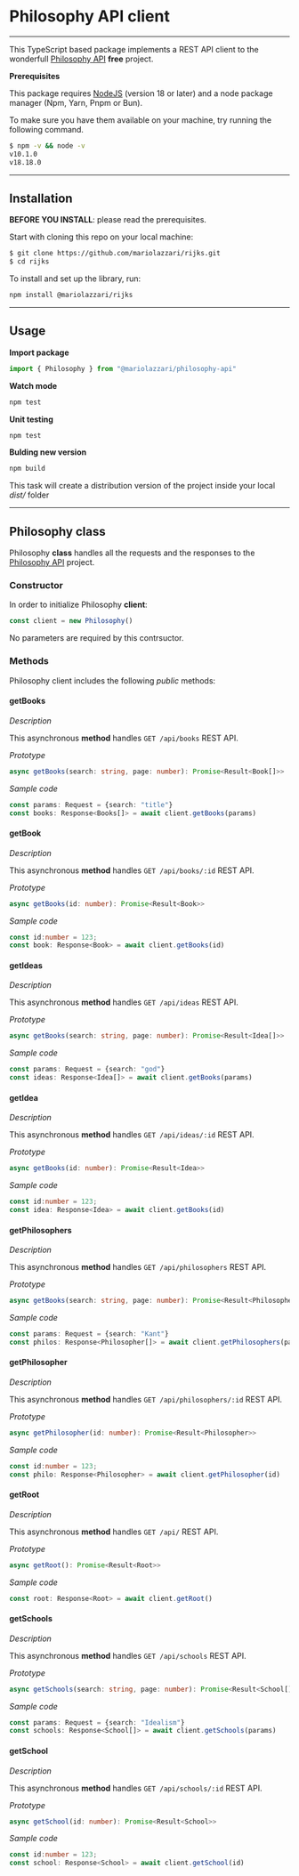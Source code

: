 # Philosophy API client
---

This TypeScript based package implements a REST API client to the wonderfull [Philosophy API](https://philosophyapi.pythonanywhere.com/) **free** project.

**Prerequisites**

This package requires [NodeJS](https://nodejs.org) (version 18 or later) and a node package manager (Npm, Yarn, Pnpm or Bun). 

To make sure you have them available on your machine, try running the following command.

```sh
$ npm -v && node -v
v10.1.0
v18.18.0
```
---

## Installation

**BEFORE YOU INSTALL**: please read the prerequisites.

Start with cloning this repo on your local machine:

```sh
$ git clone https://github.com/mariolazzari/rijks.git
$ cd rijks
```

To install and set up the library, run:

```sh
npm install @mariolazzari/rijks
```
___

## Usage

**Import package**
```js
import { Philosophy } from "@mariolazzari/philosophy-api"
```

**Watch mode**
```sh
npm test
```

**Unit testing**
```sh
npm test
```

**Bulding new version**
```sh
npm build
```

This task will create a distribution version of the project inside your local *dist/* folder

---

## Philosophy class

Philosophy **class** handles all the requests and the responses to the [Philosophy API](https://philosophyapi.pythonanywhere.com) project.

### Constructor

In order to initialize Philosophy **client**:

```js
const client = new Philosophy()
```

No parameters are required by this contrsuctor.


### Methods

Philosophy client includes the following *public* methods:

#### getBooks

*Description*

This asynchronous **method** handles `GET /api/books` REST API.

*Prototype*

```ts
async getBooks(search: string, page: number): Promise<Result<Book[]>>
```

*Sample code*

```ts
const params: Request = {search: "title"}
const books: Response<Books[]> = await client.getBooks(params)
```

#### getBook

*Description*

This asynchronous **method** handles `GET /api/books/:id` REST API.

*Prototype*

```ts
async getBooks(id: number): Promise<Result<Book>>
```

*Sample code*

```ts
const id:number = 123;
const book: Response<Book> = await client.getBooks(id)
```


#### getIdeas

*Description*

This asynchronous **method** handles `GET /api/ideas` REST API.

*Prototype*

```ts
async getBooks(search: string, page: number): Promise<Result<Idea[]>>
```

*Sample code*

```ts
const params: Request = {search: "god"}
const ideas: Response<Idea[]> = await client.getBooks(params)
```

#### getIdea

*Description*

This asynchronous **method** handles `GET /api/ideas/:id` REST API.

*Prototype*

```ts
async getBooks(id: number): Promise<Result<Idea>>
```

*Sample code*

```ts
const id:number = 123;
const idea: Response<Idea> = await client.getBooks(id)
```

#### getPhilosophers

*Description*

This asynchronous **method** handles `GET /api/philosophers` REST API.

*Prototype*

```ts
async getBooks(search: string, page: number): Promise<Result<Philosopher[]>>
```

*Sample code*

```ts
const params: Request = {search: "Kant"}
const philos: Response<Philosopher[]> = await client.getPhilosophers(params)
```

#### getPhilosopher

*Description*

This asynchronous **method** handles `GET /api/philosophers/:id` REST API.

*Prototype*

```ts
async getPhilosopher(id: number): Promise<Result<Philosopher>>
```

*Sample code*

```ts
const id:number = 123;
const philo: Response<Philosopher> = await client.getPhilosopher(id)
```

#### getRoot

*Description*

This asynchronous **method** handles `GET /api/` REST API.

*Prototype*

```ts
async getRoot(): Promise<Result<Root>>
```

*Sample code*

```ts
const root: Response<Root> = await client.getRoot()
```


#### getSchools

*Description*

This asynchronous **method** handles `GET /api/schools` REST API.

*Prototype*

```ts
async getSchools(search: string, page: number): Promise<Result<School[]>>
```

*Sample code*

```ts
const params: Request = {search: "Idealism"}
const schools: Response<School[]> = await client.getSchools(params)
```

#### getSchool

*Description*

This asynchronous **method** handles `GET /api/schools/:id` REST API.

*Prototype*

```ts
async getSchool(id: number): Promise<Result<School>>
```

*Sample code*

```ts
const id:number = 123;
const school: Response<School> = await client.getSchool(id)
```

